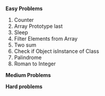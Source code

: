 **Easy Problems**

1. Counter
2. Array Prototype last
3. Sleep
4. Filter Elements from Array
5. Two sum
6. Check if Object isInstance of Class
7. Palindrome
8. Roman to Integer

**Medium Problems**





**Hard problems**

